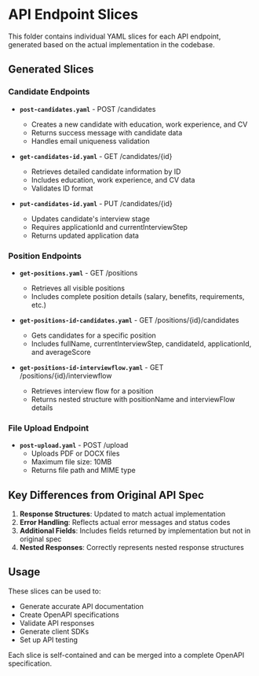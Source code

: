 # API Endpoint Slices

This folder contains individual YAML slices for each API endpoint, generated based on the actual implementation in the codebase.

## Generated Slices

### Candidate Endpoints
- **`post-candidates.yaml`** - POST /candidates
  - Creates a new candidate with education, work experience, and CV
  - Returns success message with candidate data
  - Handles email uniqueness validation

- **`get-candidates-id.yaml`** - GET /candidates/{id}
  - Retrieves detailed candidate information by ID
  - Includes education, work experience, and CV data
  - Validates ID format

- **`put-candidates-id.yaml`** - PUT /candidates/{id}
  - Updates candidate's interview stage
  - Requires applicationId and currentInterviewStep
  - Returns updated application data

### Position Endpoints
- **`get-positions.yaml`** - GET /positions
  - Retrieves all visible positions
  - Includes complete position details (salary, benefits, requirements, etc.)

- **`get-positions-id-candidates.yaml`** - GET /positions/{id}/candidates
  - Gets candidates for a specific position
  - Includes fullName, currentInterviewStep, candidateId, applicationId, and averageScore

- **`get-positions-id-interviewflow.yaml`** - GET /positions/{id}/interviewflow
  - Retrieves interview flow for a position
  - Returns nested structure with positionName and interviewFlow details

### File Upload Endpoint
- **`post-upload.yaml`** - POST /upload
  - Uploads PDF or DOCX files
  - Maximum file size: 10MB
  - Returns file path and MIME type

## Key Differences from Original API Spec

1. **Response Structures**: Updated to match actual implementation
2. **Error Handling**: Reflects actual error messages and status codes
3. **Additional Fields**: Includes fields returned by implementation but not in original spec
4. **Nested Responses**: Correctly represents nested response structures

## Usage

These slices can be used to:
- Generate accurate API documentation
- Create OpenAPI specifications
- Validate API responses
- Generate client SDKs
- Set up API testing

Each slice is self-contained and can be merged into a complete OpenAPI specification.
